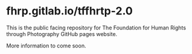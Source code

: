 # fhrp.gitlab.io/tffhrtp-2.0

This is the public facing repository for The Foundation for Human Rights through Photography
GitHub pages website.

More information to come soon.